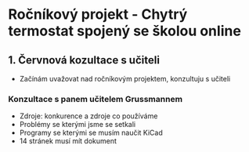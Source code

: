 # Ročníkový projekt - Chytrý termostat spojený se školou online
## 1. Červnová kozultace s učiteli
- Začínám uvažovat nad ročníkovým projektem, konzultuju s učiteli
### Konzultace s panem učitelem Grussmannem
- Zdroje: konkurence a zdroje co používáme
- Problémy se kterými jsme se setkali
- Programy se kterými se musím naučit KiCad
- 14 stránek musí mít dokument
